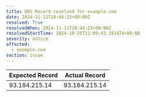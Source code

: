 ```yaml
---
title: DNS Record resolved for example.com
date: 2024-11-11T20:44:23+00:00Z
resolved: True
resolvedWhen: 2024-11-11T20:44:23+00:00Z
resolvedStartTime: 2024-10-25T21:09:43.191474+00:00
severity: notice
affected:
  - example.com
section: issue
---
```


| Expected Record  | Actual Record  |
|------------------|----------------|
| 93.184.215.14 | 93.184.215.14 |
